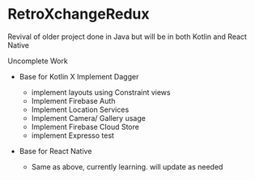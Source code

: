 # RetroXchangeRedux
Revival of older project done in Java but will be in both Kotlin and React Native

Uncomplete Work
- Base for Kotlin
  X Implement Dagger
  - implement layouts using Constraint views
  - Implement Firebase Auth
  - Implement Location Services
  - Implement Camera/ Gallery usage
  - Implement Firebase Cloud Store
  - implement Expresso test
  
- Base for React Native
  - Same as above, currently learning. will update as needed
